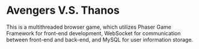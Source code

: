 # Avengers V.S. Thanos
This is a multithreaded browser game, which utilizes Phaser Game Framework for front-end development, WebSocket for communication between front-end and back-end, and MySQL for user information storage.
